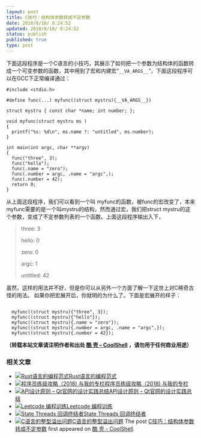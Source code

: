 ```yaml
---
layout: post
title: C技巧：结构体参数转成不定参数
date: 2010/8/10/ 0:24:52
updated: 2010/8/10/ 0:24:52
status: publish
published: true
type: post
---
```


下面这段程序是一个C语言的小技巧，其展示了如何把一个参数为结构体的函数转成一个可变参数的函数，其中用到了宏和内建宏“`__VA_ARGS__`”，下面这段程序可以在GCC下正常编译通过：



```
#include <stdio.h>

#define func(...) myfunc((struct mystru){__VA_ARGS__})

struct mystru { const char *name; int number; };

void myfunc(struct mystru ms )
{
  printf("%s: %d\n", ms.name ?: "untitled", ms.number);
}

int main(int argc, char **argv)
{
  func("three", 3);
  func("hello");
  func(.name = "zero");
  func(.number = argc, .name = "argc",);
  func(.number = 42);
  return 0;
}

```

从上面这段程序，我们可以看到一个叫 myfunc的函数，被func的宏改变了，本来myfunc需要的是一个叫mystru的结构，然而通过宏，我们把struct mystru的这个参数，变成了不定参数列表的一个函数。上面这段程序输出入下，




> three: 3  
> 
> hello: 0  
> 
> zero: 0  
> 
> argc: 1  
> 
> untitled: 42
> 
> 


虽然，这样的用法并不好，但是你可以从另外一个方面了解一下这世上对C稀奇古怪的用法。 如果你把宏展开后，你就明的为什么了。下面是宏展开的样子：



```

  myfunc((struct mystru){"three", 3});
  myfunc((struct mystru){"hello"});
  myfunc((struct mystru){.name = "zero"});
  myfunc((struct mystru){.number = argc, .name = "argc",});
  myfunc((struct mystru){.number = 42});

```



**（转载本站文章请注明作者和出处 [酷 壳 – CoolShell](https://coolshell.cn/) ，请勿用于任何商业用途）**



### 相关文章

* [![Rust语言的编程范式](https://coolshell.cn/wp-content/uploads/2020/03/rust-social-wide-150x150.jpg)](https://coolshell.cn/articles/20845.html)[Rust语言的编程范式](https://coolshell.cn/articles/20845.html)
* [![程序员练级攻略（2018)  与我的专栏](https://coolshell.cn/wp-content/uploads/2018/05/300x262-150x150.jpg)](https://coolshell.cn/articles/18360.html)[程序员练级攻略（2018) 与我的专栏](https://coolshell.cn/articles/18360.html)
* [![API设计原则 – Qt官网的设计实践总结](https://coolshell.cn/wp-content/uploads/2017/07/api-design-300x278-2-150x150.jpg)](https://coolshell.cn/articles/18024.html)[API设计原则 – Qt官网的设计实践总结](https://coolshell.cn/articles/18024.html)
* [![Leetcode 编程训练](https://coolshell.cn/wp-content/plugins/wordpress-23-related-posts-plugin/static/thumbs/29.jpg)](https://coolshell.cn/articles/12052.html)[Leetcode 编程训练](https://coolshell.cn/articles/12052.html)
* [![State Threads 回调终结者](https://coolshell.cn/wp-content/uploads/2014/10/edsm-150x150.gif)](https://coolshell.cn/articles/12012.html)[State Threads 回调终结者](https://coolshell.cn/articles/12012.html)
* [![C语言的整型溢出问题](https://coolshell.cn/wp-content/uploads/2014/04/c99-150x150.jpg)](https://coolshell.cn/articles/11466.html)[C语言的整型溢出问题](https://coolshell.cn/articles/11466.html)
The post [C技巧：结构体参数转成不定参数](https://coolshell.cn/articles/2801.html) first appeared on [酷 壳 - CoolShell](https://coolshell.cn).